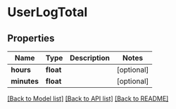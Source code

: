 # UserLogTotal

## Properties
Name | Type | Description | Notes
------------ | ------------- | ------------- | -------------
**hours** | **float** |  | [optional] 
**minutes** | **float** |  | [optional] 

[[Back to Model list]](../README.md#documentation-for-models) [[Back to API list]](../README.md#documentation-for-api-endpoints) [[Back to README]](../README.md)


